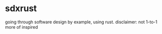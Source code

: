 # sdxrust
going through software design by example, using rust. disclaimer: not 1-to-1 more of inspired
